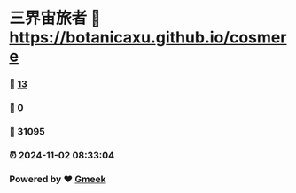 # 三界宙旅者 :link: https://botanicaxu.github.io/cosmere 
### :page_facing_up: [13](https://botanicaxu.github.io/cosmere/tag.html) 
### :speech_balloon: 0 
### :hibiscus: 31095 
### :alarm_clock: 2024-11-02 08:33:04 
### Powered by :heart: [Gmeek](https://github.com/Meekdai/Gmeek)
